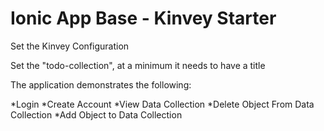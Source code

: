 Ionic App Base - Kinvey Starter
=====================

Set the Kinvey Configuration

Set the "todo-collection", at a minimum it needs to have a title

The application demonstrates the following:

*Login
*Create Account
*View Data Collection
*Delete Object From Data Collection
*Add Object to Data Collection
